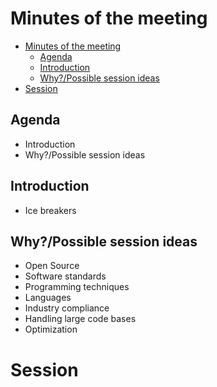 # Minutes of the meeting
- [Minutes of the meeting](#minutes-of-the-meeting)
  - [Agenda](#agenda)
  - [Introduction](#introduction)
  - [Why?/Possible session ideas](#whypossible-session-ideas)
- [Session](#session)

## Agenda
- Introduction
- Why?/Possible session ideas
  
## Introduction
- Ice breakers
  
## Why?/Possible session ideas
- Open Source
- Software standards
- Programming techniques
- Languages
- Industry compliance
- Handling large code bases
- Optimization

# Session